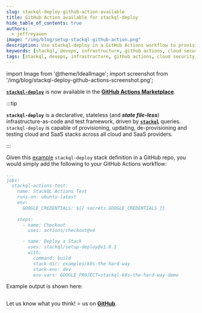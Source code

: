 ```yaml
---
slug: stackql-deploy-github-action-available
title: GitHub Action available for stackql-deploy
hide_table_of_contents: true
authors:	
  - jeffreyaven
image: "/img/blog/setup-stackql-github-action.png"
description: Use stackql-deploy in a GitHub Actions workflow to provision, update and test infrastructure.
keywords: [stackql, devops, infrastructure, github actions, cloud security, CI/CD, iac, infrastructure-as-code, dbt]
tags: [stackql, devops, infrastructure, github actions, cloud security, CI/CD, iac, infrastructure-as-code, dbt]
---
```


import Image from '@theme/IdealImage';
import screenshot from '/img/blog/stackql-deploy-github-actions-screenshot.png';

[__`stackql-deploy`__](https://pypi.org/project/stackql-deploy/) is now available in the [__GitHub Actions Marketplace__](https://github.com/marketplace/actions/stackql-deploy).  

:::tip

__`stackql-deploy`__ is a declarative, stateless (and __*state file-less*__) infrastructure-as-code and test framework, driven by [__`stackql`__](https://github.com/stackql/stackql) queries.  `stackql-deploy` is capable of provisioning, updating, de-provisioning and testing cloud and SaaS stacks across all cloud and SaaS providers.

:::

Given this [example](https://github.com/stackql/stackql-deploy-action/tree/main/examples/k8s-the-hard-way) `stackql-deploy` stack definition in a GitHub repo, you would simply add the following to your GitHub Actions workflow:

```yaml
...
jobs:
  stackql-actions-test:
    name: StackQL Actions Test
    runs-on: ubuntu-latest
    env:
      GOOGLE_CREDENTIALS: ${{ secrets.GOOGLE_CREDENTIALS }}
    
    steps:
      - name: Checkout
        uses: actions/checkout@v4

      - name: Deploy a Stack
        uses: stackql/setup-deploy@v1.0.1
        with:
          command: build
          stack-dir: examples/k8s-the-hard-way
          stack-env: dev
          env-vars: GOOGLE_PROJECT=stackql-k8s-the-hard-way-demo
```

Example output is shown here:

<Image img={screenshot} />

Let us know what you think! ⭐ us on [__GitHub__](https://github.com/stackql/stackql).
